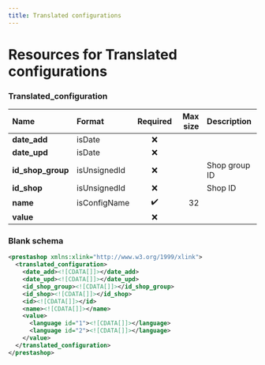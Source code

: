 ```yaml
---
title: Translated configurations
---
```


# Resources for Translated configurations

### Translated_configuration

|       Name        |    Format    | Required | Max size |  Description  |
| :---------------- | :----------- | :------: | -------: | :------------ |
| **date_add**      | isDate       | ❌        |          |               |
| **date_upd**      | isDate       | ❌        |          |               |
| **id_shop_group** | isUnsignedId | ❌        |          | Shop group ID |
| **id_shop**       | isUnsignedId | ❌        |          | Shop ID       |
| **name**          | isConfigName | ✔️       | 32       |               |
| **value**         |              | ❌        |          |               |


### Blank schema

```xml
<prestashop xmlns:xlink="http://www.w3.org/1999/xlink">
  <translated_configuration>
    <date_add><![CDATA[]]></date_add>
    <date_upd><![CDATA[]]></date_upd>
    <id_shop_group><![CDATA[]]></id_shop_group>
    <id_shop><![CDATA[]]></id_shop>
    <id><![CDATA[]]></id>
    <name><![CDATA[]]></name>
    <value>
      <language id="1"><![CDATA[]]></language>
      <language id="2"><![CDATA[]]></language>
    </value>
  </translated_configuration>
</prestashop>
```

